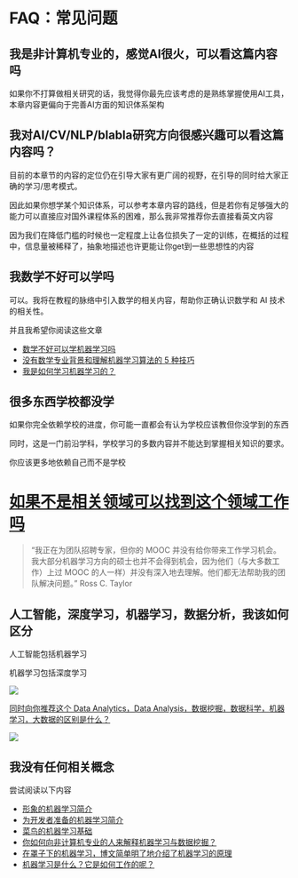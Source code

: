 # FAQ：常见问题

## 我是非计算机专业的，感觉AI很火，可以看这篇内容吗

如果你不打算做相关研究的话，我觉得你最先应该考虑的是熟练掌握使用AI工具，本章内容更偏向于完善AI方面的知识体系架构

## 我对AI/CV/NLP/blabla研究方向很感兴趣可以看这篇内容吗？

目前的本章节的内容的定位仍在引导大家有更广阔的视野，在引导的同时给大家正确的学习/思考模式。

因此如果你想学某个知识体系，可以参考本章内容的路线，但是若你有足够强大的能力可以直接应对国外课程体系的困难，那么我非常推荐你去直接看英文内容

因为我们在降低门槛的时候也一定程度上让各位损失了一定的训练，在概括的过程中，信息量被稀释了，抽象地描述也许更能让你get到一些思想性的内容

## 我数学不好可以学吗

可以。我将在教程的脉络中引入数学的相关内容，帮助你正确认识数学和 AI 技术的相关性。

并且我希望你阅读这些文章

- [数学不好可以学机器学习吗](https://machinelearningmastery.com/what-if-im-not-good-at-mathematics/)
- [没有数学专业背景和理解机器学习算法的 5 种技巧](http://machinelearningmastery.com/techniques-to-understand-machine-learning-algorithms-without-the-background-in-mathematics/)
- [我是如何学习机器学习的？](https://www.quora.com/Machine-Learning/How-do-I-learn-machine-learning-1)

## 很多东西学校都没学

如果你完全依赖学校的进度，你可能一直都会有认为学校应该教但你没学到的东西

同时，这是一门前沿学科，学校学习的多数内容并不能达到掌握相关知识的要求。

你应该更多地依赖自己而不是学校



# [如果不是相关领域可以找到这个领域工作吗](https://www.quora.com/How-do-I-get-a-job-in-Machine-Learning-as-a-software-programmer-who-self-studies-Machine-Learning-but-never-has-a-chance-to-use-it-at-work)

> “我正在为团队招聘专家，但你的 MOOC 并没有给你带来工作学习机会。我大部分机器学习方向的硕士也并不会得到机会，因为他们（与大多数工作）上过 MOOC 的人一样）并没有深入地去理解。他们都无法帮助我的团队解决问题。” Ross C. Taylor

## 人工智能，深度学习，机器学习，数据分析，我该如何区分

人工智能包括机器学习

机器学习包括深度学习

![](https://cdn.xyxsw.site/boxcnBP4QHAJnXrNfOiK8hp6LIc.png)

[同时向你推荐这个 Data Analytics，Data Analysis，数据挖掘，数据科学，机器学习，大数据的区别是什么？](https://www.quora.com/What-is-the-difference-between-Data-Analytics-Data-Analysis-Data-Mining-Data-Science-Machine-Learning-and-Big-Data-1)

![](https://cdn.xyxsw.site/boxcnxPsUwwhcCC0zBerZ2s88ld.png)

## 我没有任何相关概念

尝试阅读以下内容

- [形象的机器学习简介](http://www.r2d3.us/visual-intro-to-machine-learning-part-1/)
- [为开发者准备的机器学习简介](http://blog.algorithmia.com/introduction-machine-learning-developers/)
- [菜鸟的机器学习基础](https://www.analyticsvidhya.com/blog/2015/06/machine-learning-basics/)
- [你如何向非计算机专业的人来解释机器学习与数据挖掘？](https://www.quora.com/How-do-you-explain-Machine-Learning-and-Data-Mining-to-non-Computer-Science-people)
- [在罩子下的机器学习，博文简单明了地介绍了机器学习的原理](https://georgemdallas.wordpress.com/2013/06/11/big-data-data-mining-and-machine-learning-under-the-hood/)
- [机器学习是什么？它是如何工作的呢？](https://www.youtube.com/watch?v=elojMnjn4kk&list=PL5-da3qGB5ICeMbQuqbbCOQWcS6OYBr5A&index=1)
